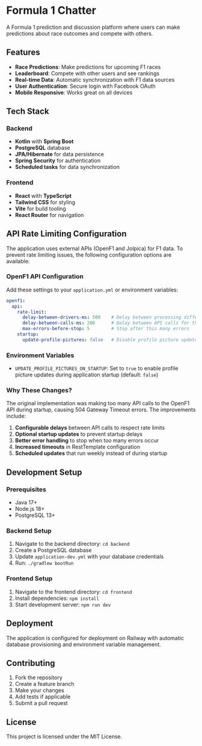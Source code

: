 # Formula 1 Chatter

A Formula 1 prediction and discussion platform where users can make predictions about race outcomes and compete with others.

## Features

- **Race Predictions**: Make predictions for upcoming F1 races
- **Leaderboard**: Compete with other users and see rankings
- **Real-time Data**: Automatic synchronization with F1 data sources
- **User Authentication**: Secure login with Facebook OAuth
- **Mobile Responsive**: Works great on all devices

## Tech Stack

### Backend
- **Kotlin** with **Spring Boot**
- **PostgreSQL** database
- **JPA/Hibernate** for data persistence
- **Spring Security** for authentication
- **Scheduled tasks** for data synchronization

### Frontend
- **React** with **TypeScript**
- **Tailwind CSS** for styling
- **Vite** for build tooling
- **React Router** for navigation

## API Rate Limiting Configuration

The application uses external APIs (OpenF1 and Jolpica) for F1 data. To prevent rate limiting issues, the following configuration options are available:

### OpenF1 API Configuration

Add these settings to your `application.yml` or environment variables:

```yaml
openf1:
  api:
    rate-limit:
      delay-between-drivers-ms: 500    # Delay between processing different drivers
      delay-between-calls-ms: 200      # Delay between API calls for the same driver
      max-errors-before-stop: 5        # Stop after this many errors
    startup:
      update-profile-pictures: false   # Disable profile picture updates during startup
```

### Environment Variables

- `UPDATE_PROFILE_PICTURES_ON_STARTUP`: Set to `true` to enable profile picture updates during application startup (default: `false`)

### Why These Changes?

The original implementation was making too many API calls to the OpenF1 API during startup, causing 504 Gateway Timeout errors. The improvements include:

1. **Configurable delays** between API calls to respect rate limits
2. **Optional startup updates** to prevent startup delays
3. **Better error handling** to stop when too many errors occur
4. **Increased timeouts** in RestTemplate configuration
5. **Scheduled updates** that run weekly instead of during startup

## Development Setup

### Prerequisites
- Java 17+
- Node.js 18+
- PostgreSQL 13+

### Backend Setup
1. Navigate to the backend directory: `cd backend`
2. Create a PostgreSQL database
3. Update `application-dev.yml` with your database credentials
4. Run: `./gradlew bootRun`

### Frontend Setup
1. Navigate to the frontend directory: `cd frontend`
2. Install dependencies: `npm install`
3. Start development server: `npm run dev`

## Deployment

The application is configured for deployment on Railway with automatic database provisioning and environment variable management.

## Contributing

1. Fork the repository
2. Create a feature branch
3. Make your changes
4. Add tests if applicable
5. Submit a pull request

## License

This project is licensed under the MIT License.
